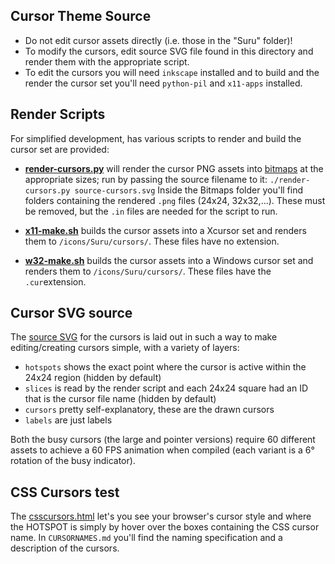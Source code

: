 ## Cursor Theme Source

- Do not edit cursor assets directly (i.e. those in the "Suru" folder)! 
- To modify the cursors, edit source SVG file found in this directory and render them with the appropriate script.
- To edit the cursors you will need `inkscape` installed and to build and the render the cursor set you'll need `python-pil` and `x11-apps` installed.

## Render Scripts

For simplified development, has various scripts to render and build the cursor set are provided:

 - [**render-cursors.py**](./render-cursors.py) will render the cursor PNG assets into [bitmaps](./bitmaps) at the appropriate sizes; run by passing the source filename to it: `./render-cursors.py source-cursors.svg`
Inside the Bitmaps folder you'll find folders containing the rendered `.png` files (24x24, 32x32,...). These must be removed, but the `.in` files are needed for the script to run.

 - [**x11-make.sh**](./x11-make.sh) builds the cursor assets into a Xcursor set and renders them to `/icons/Suru/cursors/`. These files have no extension.
 
 - [**w32-make.sh**](./w32-make.sh) builds the cursor assets into a Windows cursor set and renders them to `/icons/Suru/cursors/`. These files have the `.cur`extension.

## Cursor SVG source

The [source SVG](./source-cursors.svg) for the cursors is laid out in such a way to make editing/creating cursors simple, with a variety of layers:

 - `hotspots` shows the exact point where the cursor is active within the 24x24 region (hidden by default)
 - `slices` is read by the render script and each 24x24 square had an ID that is the cursor file name (hidden by default)
 - `cursors` pretty self-explanatory, these are the drawn cursors
 - `labels` are just labels

Both the busy cursors (the large and pointer versions) require 60 different assets to achieve a 60 FPS animation when compiled (each variant is a 6&deg; rotation of the busy indicator).

## CSS Cursors test

The [csscursors.html](./csscursors.html) let's you see your browser's cursor style and where the HOTSPOT is simply by hover over the boxes containing the CSS cursor name. In `CURSORNAMES.md` you'll find the naming specification and a description of the cursors.
